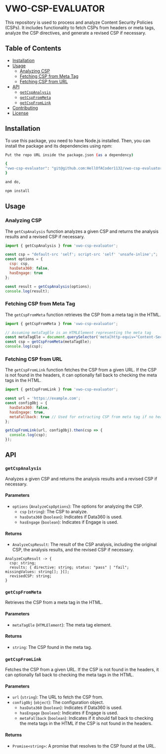 # VWO-CSP-EVALUATOR

This repository is used to process and analyze Content Security Policies (CSPs). It includes functionality to fetch CSPs from headers or meta tags, analyze the CSP directives, and generate a revised CSP if necessary.

## Table of Contents

- [Installation](#installation)
- [Usage](#usage)
  - [Analyzing CSP](#analyzing-csp)
  - [Fetching CSP from Meta Tag](#fetching-csp-from-meta-tag)
  - [Fetching CSP from URL](#fetching-csp-from-url)
- [API](#api)
  - [`getCspAnalysis`](#getcspanalysis)
  - [`getCspFromMeta`](#getcspfrommeta)
  - [`getCspFromLink`](#getcspfromlink)
- [Contributing](#contributing)
- [License](#license)

## Installation

To use this package, you need to have Node.js installed. Then, you can install the package and its dependencies using npm:

```bash
Put the repo URL inside the package.json (as a dependency)

{
"vwo-csp-evaluator": "git@github.com:HellOfACoder1132/vwo-csp-evaluator.git#{commitId|branchName}"
}

and do,

npm install
```

## Usage

### Analyzing CSP

The `getCspAnalysis` function analyzes a given CSP and returns the analysis results and a revised CSP if necessary.

```javascript
import { getCspAnalysis } from 'vwo-csp-evaluator';

const csp = "default-src 'self'; script-src 'self' 'unsafe-inline';";
const options = {
  csp: csp,
  hasData360: false,
  hasEngage: true
};

const result = getCspAnalysis(options);
console.log(result);
```

### Fetching CSP from Meta Tag

The `getCspFromMeta` function retrieves the CSP from a meta tag in the HTML.

```javascript
import { getCspFromMeta } from 'vwo-csp-evaluator';

// Assuming metaTagEle is an HTMLElement representing the meta tag
const metaTagEle = document.querySelector('meta[http-equiv="Content-Security-Policy"]');
const csp = getCspFromMeta(metaTagEle);
console.log(csp);
```

### Fetching CSP from URL

The `getCspFromLink` function fetches the CSP from a given URL. If the CSP is not found in the headers, it can optionally fall back to checking the meta tags in the HTML.

```javascript
import { getCspFromLink } from 'vwo-csp-evaluator';

const url = 'https://example.com';
const configObj = {
  hasData360: false,
  hasEngage: true,
  metaFallback: true // Used for extracting CSP from meta tag if no header of the URL had a CSP!
};

getCspFromLink(url, configObj).then(csp => {
  console.log(csp);
});
```

## API

### `getCspAnalysis`

Analyzes a given CSP and returns the analysis results and a revised CSP if necessary.

#### Parameters

- `options` (`AnalyzeCspOptions`): The options for analyzing the CSP.
  - `csp` (`string`): The CSP to analyze.
  - `hasData360` (`boolean`): Indicates if Data360 is used.
  - `hasEngage` (`boolean`): Indicates if Engage is used.

#### Returns

- `AnalyzeCspResult`: The result of the CSP analysis, including the original CSP, the analysis results, and the revised CSP if necessary.
```
AnalyzeCspResult -> {
  csp: string;
  results: { directive: string; status: "pass" | "fail"; missingValues: string[]; }[];
  revisedCSP: string;
}
```

### `getCspFromMeta`

Retrieves the CSP from a meta tag in the HTML.

#### Parameters

- `metaTagEle` (`HTMLElement`): The meta tag element.

#### Returns

- `string`: The CSP found in the meta tag.

### `getCspFromLink`

Fetches the CSP from a given URL. If the CSP is not found in the headers, it can optionally fall back to checking the meta tags in the HTML.

#### Parameters

- `url` (`string`): The URL to fetch the CSP from.
- `configObj` (`object`): The configuration object.
  - `hasData360` (`boolean`): Indicates if Data360 is used.
  - `hasEngage` (`boolean`): Indicates if Engage is used.
  - `metaFallback` (`boolean`): Indicates if it should fall back to checking the meta tags in the HTML if the CSP is not found in the headers.

#### Returns

- `Promise<string>`: A promise that resolves to the CSP found at the URL.
